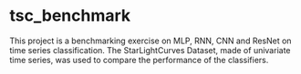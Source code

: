 # tsc_benchmark
This project is a benchmarking exercise on MLP, RNN, CNN and ResNet on time series classification. The StarLightCurves Dataset, made of univariate time series,  was used to compare the performance of the classifiers.
